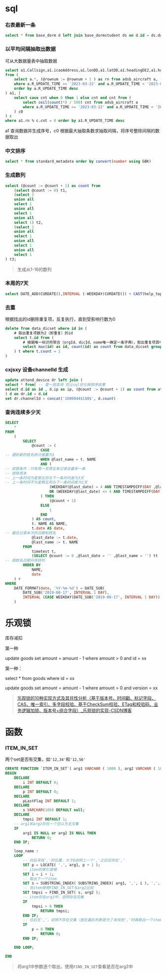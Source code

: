 # sql

### 右表最新一条

```sql
select * from base_dorm d left join base_dormstudent ds on d.id = ds.dormid and ds.id = (select id from base_dormstudent where dormid = d.id order by userid desc limit 1)
```

### 以平均间隔抽取出数据

可从大数据量表中抽取数据

```sql
select a1.Callsign,a1.icaoAddress,a1.lonDD,a1.latDD,a1.headingDE2,a1.horVelocityCMS,a1.verVelocityCMS,a1.altitudeMM,a1.timeStamp,a1.R_UPDATE_TIME 
from (
	select a.*, (@rownum := @rownum + 1 ) as rn from adsb_aircraft a, (SELECT @rownum := 0) r 
	where a.R_UPDATE_TIME >= '2023-03-22' and a.R_UPDATE_TIME < '2023-03-23' and a.callsign = 'CPA3568' 
	order by a.R_UPDATE_TIME desc
) a1, (
	select case cnt when 0 then 1 else cnt end cnt from (
		select ceil(count(*) / 500) cnt from adsb_aircraft a
		where a.R_UPDATE_TIME >= '2023-03-22' and a.R_UPDATE_TIME < '2023-03-23' and a.callsign = 'CPA3568'
    ) c0
) c
where a1.rn % c.cnt = 0 order by a1.R_UPDATE_TIME desc
```

a1 查询数据并生成序号，c0 根据最大抽取条数求抽取间隔，将序号整除间隔的数据取出

### 中文排序

```sql
select * from standard_metadata order by convert(number using GBK)
```



### 生成数列

```sql
select (@count := @count + 1) as count from 
    (select @count := 0) t1,
    (select 1
    union all
    select 1
    union all
    select 1
    union all
    select 1) t2,
    (select 1
    union all
    select 1
    union all
    select 1
    union all
    select 1
) t3;
```

>生成从1-16的数列

### 本周的7天

```sql
select DATE_ADD(CURDATE(),INTERVAL (-WEEKDAY(CURDATE()) + CAST(help_topic_id AS signed)) DAY) from mysql.help_topic where help_topic_id < 7
```

### 去重

根据找出的id删除重复项，反复执行，直到受影响行数为0

```sql
delete from data_dicset where id in (
    # 取出重复项数为2（即重复）的id
    select t.id from (
        # 根据唯一标识符聚合（orgId、dicId、name唯一确定一条字典），取出重复项其中的一个id，计算重复项数
        select max(id) as id, count(id) as count from data_dicset group by orgId,dicId,name order by id
    ) t where t.count = 2
)
```

### cxjsxy 设备channelId 生成

```sql
update attend_device dr left join (
select * from( -- 套一层查询 防止sql优化掉排序结果
select d.id as id , d.ip as ip, (@count := @count + 1) as count from attend_device d, (select @count := -1 ) t order by d.ip) d 
) d on dr.id = d.id
set dr.channelId = concat('1000044$1$0$', d.count)
```

### 查询连续多少天

```sql
SELECT
    *
FROM
    (
        SELECT
            @count := (
                CASE
-- 遇到新的姓名统计值置为1
                WHEN @last_name = t. NAME
                AND (
-- 前提条件：只有周一至周五有记录且最多一条
-- 排除周末
-- 上一条时间为星期五则与下一条时间差为3天
-- 上一条时间不为星期五则与下一条时间差为1天
                    (WEEKDAY(@last_date) = 4 AND TIMESTAMPDIFF(DAY ,@last_date, t.date) = 3)
                    OR (WEEKDAY(@last_date) <> 4 AND TIMESTAMPDIFF(DAY ,@last_date, t.date) = 1)
                ) THEN
                    (@count + 1)
                ELSE
                    1
                END
            ) AS count,
            t. NAME AS NAME,
            t.date AS date,
-- 最后记录本次的日期和姓名
            @last_date := t.date,
            @last_name := t. NAME
        FROM
            timetest t,
            (SELECT @count := 0 ,@last_date = '' ,@last_name = '') tt
-- 按姓名日期升序排列
        ORDER BY
            NAME,
            date
    ) r
WHERE
    DATE_FORMAT(date, '%Y-%m-%d') = DATE_SUB(
        DATE_SUB('2019-08-17', INTERVAL 1 DAY),
        INTERVAL (CASE WEEKDAY(DATE_SUB('2019-08-17', INTERVAL 1 DAY)) WHEN 5 THEN 1 WHEN 6 THEN 2 ELSE 0 END) DAY
    )
```

# 乐观锁

库存减扣

第一种

update goods set amount = amount - 1 where amount > 0 and id = xx

第一种：

select * from goods where id = xx

update goods set amount = amount - 1 where amount > 0 and version = xx

> [乐观锁的10种实现方式及其共性分析（基于版本号、时间戳、标记字段、CAS、唯一索引、多字段校验、基于CheckSum校验、ETag和校验码、业务逻辑加锁、版本号+组合字段）_乐观锁的实现-CSDN博客](https://blog.csdn.net/hyc010110/article/details/143312111)

# 函数

### ITEM_IN_SET

两个set是否有交集，如`'12,34'`和`'12,56'`

```sql
CREATE FUNCTION `ITEM_IN_SET`( arg1 VARCHAR ( 1000 ), arg2 VARCHAR ( 1000 ) ) RETURNS int(11)
BEGIN
    DECLARE
        i INT DEFAULT 0;
    DECLARE
        p INT DEFAULT 0;
    DECLARE
        pLastFlag INT DEFAULT 1;
    DECLARE
        s VARCHAR(100) DEFAULT null;
    DECLARE
        tmpsi INT DEFAULT 1;
    -- arg1和arg2存在一个空认为无交集
    IF
        arg1 IS NULL or arg2 IS NULL THEN
            RETURN 0;
    END IF;

    loop_name :
    LOOP
        -- 向后寻找','的位置，大于0说明上一个','之后还存在','
        SET p = LOCATE( ',', arg1, p + 1 );
        -- item的索引递增
        SET i = i + 1;
        -- 取出下一个item
        SET s = SUBSTRING_INDEX( SUBSTRING_INDEX( arg1, ',', i ), ',', - 1 );
        -- 将item使用FIND_IN_SET与arg2比较
        SET tmpsi = FIND_IN_SET( s, arg2 );
        -- item存在arg2中，说明存在交集
        IF
            tmpsi > 0 THEN
                RETURN tmpsi;
        END IF;
        -- 往后无','，说明不存在交集（放在最后判断是为了未找到','时再取出一个item，即最后一个item）
        IF
            p = 0 THEN
                RETURN 0;
        END IF;

    END LOOP;

END
```

> 将arg1中参数逐个取出，使用`FIND_IN_SET`查看是否在arg2中
